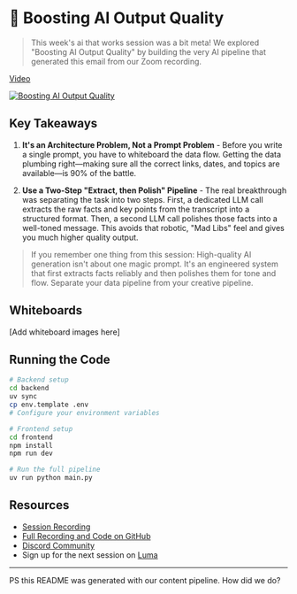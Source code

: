 # 🦄 Boosting AI Output Quality

> This week's ai that works session was a bit meta! We explored "Boosting AI Output Quality" by building the very AI pipeline that generated this email from our Zoom recording.

[Video](https://www.youtube.com/watch?v=HsElHU44xJ0)

[![Boosting AI Output Quality](https://img.youtube.com/vi/HsElHU44xJ0/0.jpg)](https://www.youtube.com/watch?v=HsElHU44xJ0)

## Key Takeaways

1. **It's an Architecture Problem, Not a Prompt Problem** - Before you write a single prompt, you have to whiteboard the data flow. Getting the data plumbing right—making sure all the correct links, dates, and topics are available—is 90% of the battle.

2. **Use a Two-Step "Extract, then Polish" Pipeline** - The real breakthrough was separating the task into two steps. First, a dedicated LLM call extracts the raw facts and key points from the transcript into a structured format. Then, a second LLM call polishes those facts into a well-toned message. This avoids that robotic, "Mad Libs" feel and gives you much higher quality output.

> If you remember one thing from this session: High-quality AI generation isn't about one magic prompt. It's an engineered system that first extracts facts reliably and then polishes them for tone and flow. Separate your data pipeline from your creative pipeline.

## Whiteboards

[Add whiteboard images here]

## Running the Code

```bash
# Backend setup
cd backend
uv sync
cp env.template .env
# Configure your environment variables

# Frontend setup
cd frontend
npm install
npm run dev

# Run the full pipeline
uv run python main.py
```

## Resources

- [Session Recording](https://www.youtube.com/watch?v=HsElHU44xJ0)
- [Full Recording and Code on GitHub](https://github.com/hellovai/ai-that-works)
- [Discord Community](https://www.boundaryml.com/discord)
- Sign up for the next session on [Luma](https://lu.ma/baml)

---

PS this README was generated with our content pipeline. How did we do?